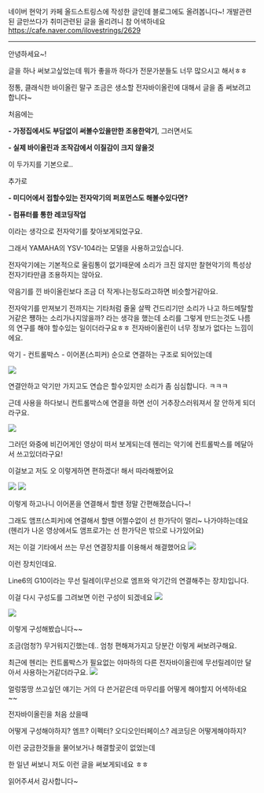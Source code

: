 
네이버 현악기 카페 올드스트링스에 작성한 글인데 블로그에도 올려봅니다~!
개발관련된 글만쓰다가 취미관련된 글을 올리려니 참 어색하네요
https://cafe.naver.com/ilovestrings/2629

---

안녕하세요~!

글을 하나 써보고싶었는데 뭐가 좋을까 하다가 전문가분들도 너무 많으시고 해서ㅎㅎ

정통, 클래식한 바이올린 말구 조금은 생소할 전자바이올린에 대해서 글을 좀 써보려고합니다~

처음에는

**- 가정집에서도 부담없이 써볼수있을만한 조용한악기**, 그러면서도

**- 실제 바이올린과 조작감에서 이질감이 크지 않을것**

이 두가지를 기본으로..

추가로

**- 미디어에서 접할수있는 전자악기의 퍼포먼스도 해볼수있다면?**

**- 컴퓨터를 통한 레코딩작업**

이라는 생각으로 전자악기를 찾아보게되었구요.

그래서 YAMAHA의 YSV-104라는 모델을 사용하고있습니다. 

전자악기에는 기본적으로 울림통이 없기때문에 소리가 크진 않지만 찰현악기의 특성상 전자기타만큼 조용하지는 않아요.

약음기를 낀 바이올린보다 조금 더 작게나는정도라고하면 비슷할거같아요.

전자악기를 만져보기 전까지는 기타처럼 줄울 살짝 건드리기만 소리가 나고 하드메탈할거같은 쩅하는 소리가나지않을까? 라는 생각을 했는데 소리를 그렇게 만드는것도 나름의 연구를 해야 할수있는 일이더라구요ㅎㅎ 전자바이올린이 너무 정보가 없다는 느낌이에요.

악기 - 컨트롤박스 - 이어폰(스피커) 순으로 연결하는 구조로 되어있는데


![](https://blog.chanwookim.me/images/220905-silent-violin/220905-1.png)


연결안하고 악기만 가지고도 연습은 할수있지만 소리가 좀 심심합니다. ㅋㅋㅋ

근데 사용을 하다보니 컨트롤박스에 연결을 하면 선이 거추장스러워져서 잘 안하게 되더라구요.

![](https://blog.chanwookim.me/images/220905-silent-violin/220905-2.png)


그러던 와중에 비긴어게인 영상이 떠서 보게되는데 헨리는 악기에 컨트롤박스를 메달아서 쓰고있더라구요!

이걸보고 저도 오 이렇게하면 편하겠다! 해서 따라해봤어요

![](https://blog.chanwookim.me/images/220905-silent-violin/220905-3.jpeg)![]()
![](https://blog.chanwookim.me/images/220905-silent-violin/220905-4.jpeg)


이렇게 하고나니 이어폰을 연결해서 할땐 정말 간편해졌습니다~!

그래도 앰프(스피커)에 연결해서 할땐 어쩔수없이 선 한가닥이 멀리~ 나가야하는데요 (헨리가 나온 영상에서도 앰프로가는 선 한가닥은 밖으로 나가있어요)

저는 이걸 기타에서 쓰는 무선 연결장치를 이용해서 해결했어요
![](https://blog.chanwookim.me/images/220905-silent-violin/220905-5.jpeg)



이런 장치인데요.

Line6의 G10이라는 무선 릴레이(무선으로 엠프와 악기간의 연결해주는 장치)입니다.

이걸 다시 구성도를 그려보면 이런 구성이 되겠네요
![](https://blog.chanwookim.me/images/220905-silent-violin/220905-6.png)


![](https://blog.chanwookim.me/images/220905-silent-violin/220905-7.png)



이렇게 구성해봤습니다~~

조금(엄청?) 무거워지긴했는데.. 엄청 편해져가지고 당분간 이렇게 써보려구해요.

최근에 헨리는 컨트롤박스가 필요없는 야마하의 다른 전자바이올린에 무선릴레이만 달아서 사용하는거같더라구요.
![](https://blog.chanwookim.me/images/220905-silent-violin/220905-8.png)


얼렁뚱땅 쓰고싶던 얘기는 거의 다 쓴거같은데 마무리를 어떻게 해야할지 어색하네요~~

전자바이올린을 처음 샀을때

어떻게 구성해야하지? 엠프? 이펙터? 오디오인터페이스? 레코딩은 어떻게해야하지?

이런 궁금한것들을 물어보거나 해결할곳이 없었는데

한 일년 써보니 저도 이런 글을 써보게되네요 ㅎㅎ

읽어주셔서 감사합니다~